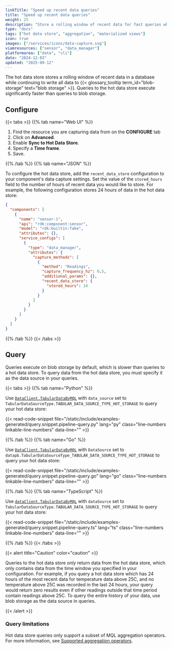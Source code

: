 ```yaml
---
linkTitle: "Speed up recent data queries"
title: "Speed up recent data queries"
weight: 25
description: "Store a rolling window of recent data for fast queries while continuing to write all data to blob storage."
type: "docs"
tags: ["hot data store", "aggregation", "materialized views"]
icon: true
images: ["/services/icons/data-capture.svg"]
viamresources: ["sensor", "data_manager"]
platformarea: ["data", "cli"]
date: "2024-12-03"
updated: "2025-09-12"
---
```


The hot data store stores a rolling window of recent data in a database while continuing to write all data to {{< glossary_tooltip term_id="blob-storage" text="blob storage" >}}.
Queries to the hot data store execute significantly faster than queries to blob storage.

## Configure

{{< tabs >}}
{{% tab name="Web UI" %}}

1. Find the resource you are capturing data from on the **CONFIGURE** tab
2. Click on **Advanced**.
3. Enable **Sync to Hot Data Store**.
4. Specify a **Time frame**.
5. Save.

{{% /tab %}}
{{% tab name="JSON" %}}

To configure the hot data store, add the `recent_data_store` configuration to your component's data capture settings.
Set the value of the `stored_hours` field to the number of hours of recent data you would like to store.
For example, the following configuration stores 24 hours of data in the hot data store:

```json {class="line-numbers linkable-line-numbers" data-line="17-19"}
{
  "components": [
    {
      "name": "sensor-1",
      "api": "rdk:component:sensor",
      "model": "rdk:builtin:fake",
      "attributes": {},
      "service_configs": [
        {
          "type": "data_manager",
          "attributes": {
            "capture_methods": [
              {
                "method": "Readings",
                "capture_frequency_hz": 0.5,
                "additional_params": {},
                "recent_data_store": {
                  "stored_hours": 24
                }
              }
            ]
          }
        }
      ]
    }
  ]
}
```

{{% /tab %}}
{{< /tabs >}}

## Query

Queries execute on blob storage by default, which is slower than queries to a hot data store.
To query data from the hot data store, you must specify it as the data source in your queries.

{{< tabs >}}
{{% tab name="Python" %}}

Use [`DataClient.TabularDataByMQL`](/dev/reference/apis/data-client/#tabulardatabymql) with `data_source` set to `TabularDataSourceType.TABULAR_DATA_SOURCE_TYPE_HOT_STORAGE` to query your hot data store:

{{< read-code-snippet file="/static/include/examples-generated/query.snippet.pipeline-query.py" lang="py" class="line-numbers linkable-line-numbers" data-line="" >}}

{{% /tab %}}
{{% tab name="Go" %}}

Use [`DataClient.TabularDataByMQL`](https://pkg.go.dev/go.viam.com/rdk/app#DataClient.TabularDataByMQL) with `DataSource` set to `datapb.TabularDataSourceType_TABULAR_DATA_SOURCE_TYPE_HOT_STORAGE` to query your hot data store:

{{< read-code-snippet file="/static/include/examples-generated/query.snippet.pipeline-query.go" lang="go" class="line-numbers linkable-line-numbers" data-line="" >}}

{{% /tab %}}
{{% tab name="TypeScript" %}}

Use [`dataClient.TabularDataByMQL`](/dev/reference/apis/data-client/#tabulardatabymql) with `dataSource` set to `TabularDataSourceType.TABULAR_DATA_SOURCE_TYPE_HOT_STORAGE` to query your hot data store:

{{< read-code-snippet file="/static/include/examples-generated/query.snippet.pipeline-query.ts" lang="ts" class="line-numbers linkable-line-numbers" data-line="" >}}

{{% /tab %}}
{{< /tabs >}}

{{< alert title="Caution" color="caution" >}}

Queries to the hot data store _only_ return data from the hot data store, which only contains data from the time window you specified in your configuration.
For example, if you query a hot data store which has 24 hours of the most recent data for temperature data above 25C, and no temperature above 25C was recorded in the last 24 hours, your query would return zero results even if other readings outside that time period contain readings above 25C.
To query the entire history of your data, use blob storage as the data source in queries.

{{< /alert >}}

### Query limitations

Hot data store queries only support a subset of MQL aggregation operators.
For more information, see [Supported aggregation operators](/data-ai/data/query/#supported-aggregation-operators).
